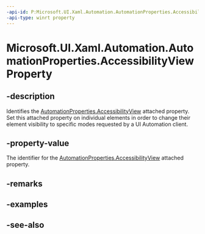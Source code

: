 ```yaml
---
-api-id: P:Microsoft.UI.Xaml.Automation.AutomationProperties.AccessibilityViewProperty
-api-type: winrt property
---
```


<!-- Property syntax
public Windows.UI.Xaml.DependencyProperty AccessibilityViewProperty { get; }
-->

# Microsoft.UI.Xaml.Automation.AutomationProperties.AccessibilityViewProperty

## -description
Identifies the [AutomationProperties.AccessibilityView](/windows/winui/api/microsoft.ui.xaml.automation.automationproperties#xaml-attached-properties) attached property. Set this attached property on individual elements in order to change their element visibility to specific modes requested by a UI Automation client.

## -property-value
The identifier for the [AutomationProperties.AccessibilityView](/windows/winui/api/microsoft.ui.xaml.automation.automationproperties#xaml-attached-properties) attached property.

## -remarks

## -examples

## -see-also
